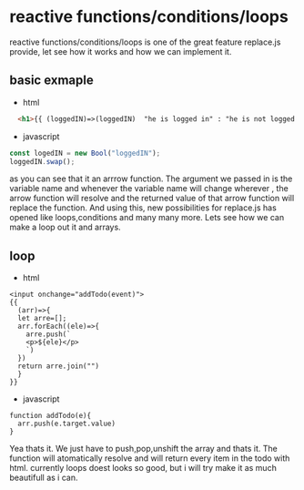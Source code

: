 # reactive functions/conditions/loops
reactive functions/conditions/loops is one of the great feature replace.js provide, let see how it works and how we can implement it.

## basic exmaple 
- html
``` html
  <h1>{{ (loggedIN)=>(loggedIN)  "he is logged in" : "he is not logged in" }}<h1>
```
- javascript
``` javascript
const logedIN = new Bool("loggedIN");
loggedIN.swap();
```
as you can see that it an arrrow function. The argument we passed in is the variable name and whenever the variable name will change wherever , the arrow function will resolve and the returned value of that arrow function will replace the function. And using this, new possibilities for replace.js has opened like loops,conditions and many many more. Lets see how we can make a loop out it and arrays.

## loop
- html
```
<input onchange="addTodo(event)">
{{ 
  (arr)=>{
  let arre=[];
  arr.forEach((ele)=>{
    arre.push(`
    <p>${ele}</p>
    `)
  })
  return arre.join("")
  } 
}}
```
- javascript
```
function addTodo(e){
  arr.push(e.target.value)
}
```
Yea thats it. We just have to push,pop,unshift the array and thats it. The function will atomatically resolve and will return every item in the todo with html.
currently loops doest looks so good, but i will try make it as much beautifull as i can.
